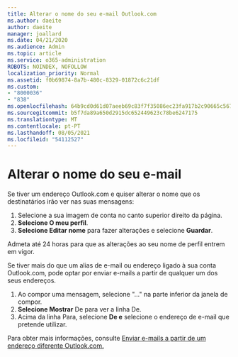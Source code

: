 ```yaml
---
title: Alterar o nome do seu e-mail Outlook.com
ms.author: daeite
author: daeite
manager: joallard
ms.date: 04/21/2020
ms.audience: Admin
ms.topic: article
ms.service: o365-administration
ROBOTS: NOINDEX, NOFOLLOW
localization_priority: Normal
ms.assetid: f0b69874-8a7b-480c-8329-01872c6c21df
ms.custom:
- "8000036"
- "838"
ms.openlocfilehash: 64b9cd0d61d07aeeb69c83f7f35086ec23fa917b2c90665c567245fe4915abe1
ms.sourcegitcommit: b5f7da89a650d2915dc652449623c78be6247175
ms.translationtype: MT
ms.contentlocale: pt-PT
ms.lasthandoff: 08/05/2021
ms.locfileid: "54112527"
---
```

# <a name="change-your-email-name"></a>Alterar o nome do seu e-mail

Se tiver um endereço Outlook.com e quiser alterar o nome que os destinatários irão ver nas suas mensagens:
  
1. Selecione a sua imagem de conta no canto superior direito da página.
2. **Selecione O meu perfil**.
3. **Selecione Editar nome** para fazer alterações e selecione **Guardar**.

Admeta até 24 horas para que as alterações ao seu nome de perfil entrem em vigor.
  
Se tiver mais do que um alias de e-mail ou endereço ligado à sua conta Outlook.com, pode optar por enviar e-mails a partir de qualquer um dos seus endereços.
  
1. Ao compor uma mensagem, selecione "..." na parte inferior da janela de compor.
1. **Selecione Mostrar** De para ver a linha De.
1. Acima da linha Para, selecione **De e** selecione o endereço de e-mail que pretende utilizar.

Para obter mais informações, consulte [Enviar e-mails a partir de um endereço diferente Outlook.com.](https://support.office.com/article/ccba89cb-141c-4a36-8c56-6d16a8556d2e?wt.mc_id=Office_Outlook_com_Alchemy)